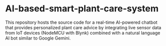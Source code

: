 # AI-based-smart-plant-care-system
This repository hosts the source code for a real-time AI-powered chatbot that provides personalized plant care advice by integrating live sensor data from IoT devices (NodeMCU with Blynk) combined with a natural language AI bot similar to Google Gemini.

